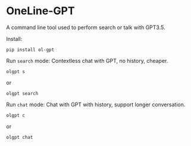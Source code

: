 # OneLine-GPT

A command line tool used to perform search or talk with GPT3.5.

Install:

```
pip install ol-gpt
```

Run `search` mode: Contextless chat with GPT, no history, cheaper.
```
olgpt s
```
or 
```
olgpt search
```

Run `chat` mode: Chat with GPT with history, support longer conversation.
```
olgpt c
```
or 
```
olgpt chat
```